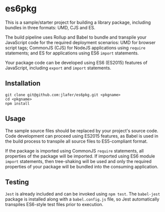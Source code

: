 # es6pkg

This is a sample/starter project for building a library package, including bundles in three formats: UMD, CJS and ES.

The build pipeline uses Rollup and Babel to bundle and transpile your JavaScript code for the required deployment scenarios: UMD for browser script tags; CommonJS (CJS) for NodeJS applications using `require` statements; and ES for applications using ES6 `import` statements.

Your package code can be developed using ES6 (ES2015) features of JavaScript, including `export` and `import` statements.

## Installation
```
git clone git@github.com:jlafer/es6pkg.git <pkgname>
cd <pkgname>
npm install
```

## Usage
The sample source files should be replaced by your project's source code. Code development can proceed using ES2015 features, as Babel is used in the build process to transpile all source files to ES5-compliant format.

If the package is imported using CommonJS `require` statements, all properties of the package will be imported. If imported using ES6 module `import` statements, then tree-shaking will be used and only the required properties of your package will be bundled into the consuming application.

## Testing
`Jest` is already included and can be invoked using `npm test`. The `babel-jest` package is installed along with a `babel.config.js` file, so Jest automatically transpiles ES6-style test files prior to execution.

